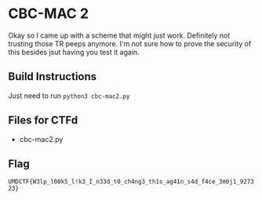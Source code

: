 # CBC-MAC 2
Okay so I came up with a scheme that might just work. Definitely not trusting those TR peeps anymore. I'm not sure how to prove the security of this besides jsut having you test it again.

## Build Instructions
Just need to run `python3 cbc-mac2.py`

## Files for CTFd
- cbc-mac2.py

## Flag
`UMDCTF{W3lp_l00k5_l!k3_I_n33d_t0_ch4ng3_th1s_ag41n_s4d_f4ce_3m0j1_927323}`


